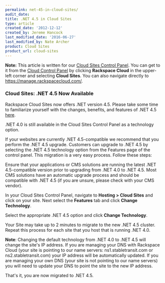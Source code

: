 ```yaml
---
permalink: net-45-in-cloud-sites/
audit_date:
title: .NET 4.5 in Cloud Sites
type: article
created_date: '2012-12-12'
created_by: Jereme Hancock
last_modified_date: '2016-06-27'
last_modified_by: Nate Archer
product: Cloud Sites
product_url: cloud-sites
---
```


**Note:** This article is written for our [Cloud Sites Control Panel](https://manage.rackspacecloud.com/). You can get to it from the [Cloud Control Panel](https://mycloud.rackspace.com) by clicking **Rackspace Cloud** in the upper-left corner and selecting **Cloud Sites**. You can also navigate directly to <https://manage.rackspacecloud.com/>.

### Cloud Sites: .NET 4.5 Now Available

Rackspace Cloud Sites now offers .NET version 4.5. Please take some time
to familiarize yourself with the changes, benefits, and features of .NET
4.5 [here](http://msdn.microsoft.com/en-us/library/ms171868.aspx).

.NET 4.0 is still available in the Cloud Sites Control Panel as a
technology option.

If your websites are currently .NET 4.5-compatible we recommend that you
perform the .NET 4.5 upgrade. Customers can upgrade to .NET 4.5 by
selecting the .NET 4.5 technology option from the Features page of the
control panel. This migration is a very easy process. Follow
these steps:

Ensure that your applications or CMS solutions are running
the latest .NET 4.5-compatible version prior to upgrading from .NET 4.0
to .NET 4.5. Most CMS solutions have an automatic upgrade process and
should be compatible with .NET 4.5 (if you are unsure, please check with
your CMS vendor).

In your Cloud Sites Control Panel, navigate to **Hosting > Cloud
Sites** and click on your site.  Next select the **Features** tab and
click **Change Technology**.

Select the appropriate .NET 4.5 option and click **Change
Technology**.

Your Site may take up to 2 minutes to migrate to the new .NET 4.5
cluster.  Repeat this process for each site that you host that is
running .NET 4.0.

**Note**: Changing the default technology from .NET 4.0 to .NET
4.5 will change the site's IP address. If you are managing your DNS with
Rackspace Cloud (your site is pointing to our name servers:
ns1.stabletransit.com or ns2.stabletransit.com) your IP address will
be automatically updated. If you are managing your own DNS (your site is
not pointing to our name servers) you will need to update your DNS to
point the site to the new IP address.

That's it, you are now migrated to .NET 4.5.
